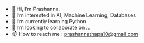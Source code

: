 - 👋 Hi, I’m Prashanna.
- 👀 I’m interested in AI, Machine Learning,  Databases
- 🌱 I’m currently learning Python
- 💞️ I’m looking to collaborate on ...
- 📫 How to reach me : prashannathapa10@gmail.com

<!---
PrashannaThapa10/PrashannaThapa10 is a ✨ special ✨ repository because its `README.md` (this file) appears on your GitHub profile.
You can click the Preview link to take a look at your changes.
--->
